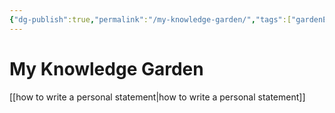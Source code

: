 ```yaml
---
{"dg-publish":true,"permalink":"/my-knowledge-garden/","tags":["gardenEntry"]}
---
```


# My Knowledge Garden

[[how to write a personal statement\|how to write a personal statement]]
